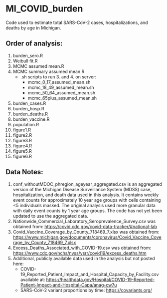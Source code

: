 # MI_COVID_burden
Code used to estimate total SARS-CoV-2 cases, hospitalizations, and deaths by age in Michigan. 

## Order of analysis:
1. burden_sero.R
2. Weibull fit.R
3. MCMC assumed mean.R
4. MCMC summary assumed mean.R
   * .sh scripts to run 3. and 4. on server:
      * mcmc_0_17_assumed_mean.sh
      * mcmc_18_49_assumed_mean.sh
      * mcmc_50_64_assumed_mean.sh
      * mcmc_65plus_assumed_mean.sh
6. burden_cases.R
7. burden_hosp.R
8. burden_deaths.R
9. burden_vaccine.R
10. population.R
11. figure1.R
12. figure2.R
13. figure3.R
14. figure4.R
15. figure5.R
16. figure6.R

## Data Notes:
1. conf_withoutMDOC_phregion_ageyear_aggregated.csv is an aggregated version of the Michigan Disease Surveillance System (MDSS) case, hospitalization, and death data used in this analysis. It contains weekly event counts for approximately 10 year age groups with cells containing <5 individuals masked. The original analysis used more granular data with daily event counts by 1 year age groups. The code has not yet been updated to use the aggregated data. 
2. Nationwide_Commercial_Laboratory_Seroprevalence_Survey.csv was obtained from: https://covid.cdc.gov/covid-data-tracker/#national-lab
3. Covid_Vaccine_Coverage_by_County_718469_7.xlsx was obtained from: https://www.michigan.gov/documents/coronavirus/Covid_Vaccine_Coverage_by_County_718469_7.xlsx
4. Excess_Deaths_Associated_with_COVID-19.csv was obtained from: https://www.cdc.gov/nchs/nvss/vsrr/covid19/excess_deaths.htm
5. Additional, publicly available data used in the analysis but not posted here:
   * COVID-19_Reported_Patient_Impact_and_Hospital_Capacity_by_Facility.csv available at: https://healthdata.gov/Hospital/COVID-19-Reported-Patient-Impact-and-Hospital-Capa/anag-cw7u
   * SARS-CoV-2 variant proportions by time: https://covariants.org/
